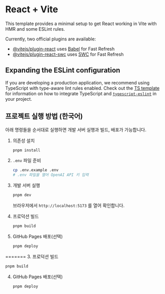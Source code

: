 # React + Vite

This template provides a minimal setup to get React working in Vite with HMR and some ESLint rules.

Currently, two official plugins are available:

- [@vitejs/plugin-react](https://github.com/vitejs/vite-plugin-react/blob/main/packages/plugin-react) uses [Babel](https://babeljs.io/) for Fast Refresh
- [@vitejs/plugin-react-swc](https://github.com/vitejs/vite-plugin-react/blob/main/packages/plugin-react-swc) uses [SWC](https://swc.rs/) for Fast Refresh

## Expanding the ESLint configuration

If you are developing a production application, we recommend using TypeScript with type-aware lint rules enabled. Check out the [TS template](https://github.com/vitejs/vite/tree/main/packages/create-vite/template-react-ts) for information on how to integrate TypeScript and [`typescript-eslint`](https://typescript-eslint.io) in your project.
## 프로젝트 실행 방법 (한국어)

아래 명령들을 순서대로 실행하면 개발 서버 실행과 빌드, 배포가 가능합니다.

1. 의존성 설치
   ```bash
   pnpm install
   ```
2. `.env` 파일 준비
   ```bash
   cp .env.example .env
   # .env 파일을 열어 OpenAI API 키 입력
   ```
3. 개발 서버 실행

   ```bash
   pnpm dev
   ```
   브라우저에서 `http://localhost:5173` 를 열어 확인합니다.
4. 프로덕션 빌드
   ```bash
   pnpm build
   ```
5. GitHub Pages 배포(선택)
   ```bash
   pnpm deploy
   ```
=======
3. 프로덕션 빌드
   ```bash
   pnpm build
   ```
4. GitHub Pages 배포(선택)
   ```bash
   pnpm deploy
   ```